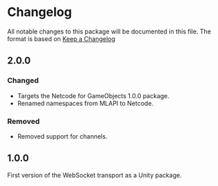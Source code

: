 # Changelog
All notable changes to this package will be documented in this file. The format is based on [Keep a Changelog](http://keepachangelog.com/en/1.0.0/)

## 2.0.0

### Changed
- Targets the Netcode for GameObjects 1.0.0 package.
- Renamed namespaces from MLAPI to Netcode.

### Removed
- Removed support for channels.

## 1.0.0
First version of the WebSocket transport as a Unity package.
